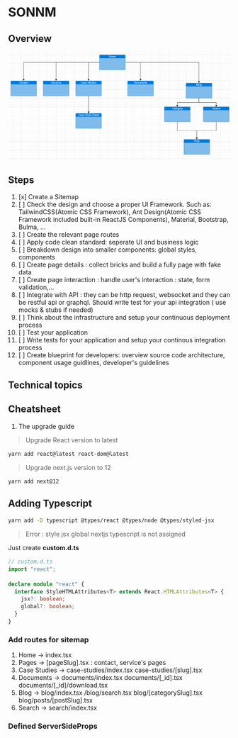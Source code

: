 # SONNM

## Overview

![Sitemap](./documents/sitemap.png)

## Steps

1. [x] Create a Sitemap
2. [ ] Check the design and choose a proper UI Framework. Such as: TailwindCSS(Atomic CSS Framework), Ant Design(Atomic CSS Framework included built-in ReactJS Components), Material, Bootstrap, Bulma, ...
3. [ ] Create the relevant page routes
4. [ ] Apply code clean standard: seperate UI and business logic
5. [ ] Breakdown design into smaller components: global styles, components
6. [ ] Create page details : collect bricks and build a fully page with fake data
7. [ ] Create page interaction : handle user's interaction : state, form validation,...
8. [ ] Integrate with API : they can be http request, websocket and they can be restful api or graphql. Should write test for your api integration ( use mocks & stubs if needed)
9. [ ] Think about the infrastructure and setup your continuous deployment process
10. [ ] Test your application
11. [ ] Write tests for your application and setup your continous integration process
12. [ ] Create blueprint for developers: overview source code architecture, component usage guidlines, developer's guidelines

## Technical topics

## Cheatsheet

1. The upgrade guide

> Upgrade React version to latest

```bash
yarn add react@latest react-dom@latest
```

> Upgrade next.js version to 12

```bash
yarn add next@12
```

## Adding Typescript

```bash
yarn add -D typescript @types/react @types/node @types/styled-jsx
```

> Error : style jsx global nextjs typescript is not assigned

Just create **custom.d.ts**

```ts
// custom.d.ts
import "react";

declare module "react" {
  interface StyleHTMLAttributes<T> extends React.HTMLAttributes<T> {
    jsx?: boolean;
    global?: boolean;
  }
}
```

### Add routes for sitemap

1. Home -> index.tsx
2. Pages -> [pageSlug].tsx : contact, service's pages
3. Case Studies -> case-studies/index.tsx case-studies/[slug].tsx
4. Documents -> documents/index.tsx documents/[_id].tsx documents/[_id]/download.tsx
5. Blog -> blog/index.tsx /blog/search.tsx blog/[categorySlug].tsx blog/posts/[postSlug].tsx
6. Search -> search/index.tsx

### Defined ServerSideProps
